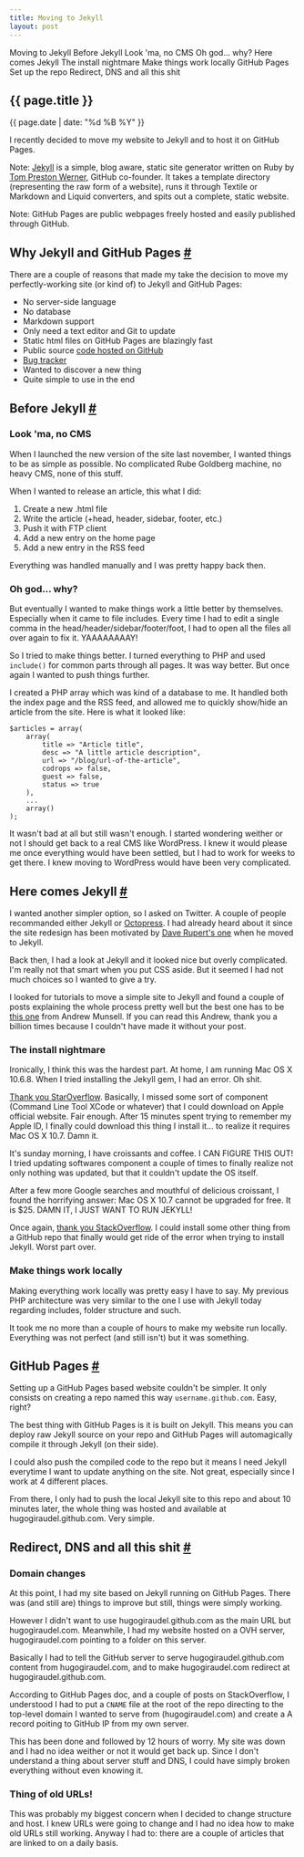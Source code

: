 ```yaml
---
title: Moving to Jekyll
layout: post
---
```


Moving to Jekyll
	Before Jekyll
		Look 'ma, no CMS
		Oh god... why?
	Here comes Jekyll
		The install nightmare
		Make things work locally
	GitHub Pages
		Set up the repo
	Redirect, DNS and all this shit

<section>
<h1>{{ page.title }}</h1>
<p class="date">{{ page.date | date: "%d %B %Y" }}</p>

<p>I recently decided to move my website to Jekyll and to host it on GitHub Pages.</p>

<p class="note">Note: <a href="https://github.com/mojombo/jekyll">Jekyll</a> is a simple, blog aware, static site generator written on Ruby by <a href="http://tom.preston-werner.com/">Tom Preston Werner</a>, GitHub co-founder. It takes a template directory (representing the raw form of a website), runs it through Textile or Markdown and Liquid converters, and spits out a complete, static website.</p>

<p class="note">Note: GitHub Pages are public webpages freely hosted and easily published through GitHub.</p>
</section>

<section id="why">
<h2>Why Jekyll and GitHub Pages <a href="#before-jekyll" class="section-anchor">#</a></h2>

<p>There are a couple of reasons that made my take the decision to move my perfectly-working site (or kind of) to Jekyll and GitHub Pages:</p>
<ul>
	<li>No server-side language</li>
	<li>No database</li>
	<li>Markdown support</li>
	<li>Only need a text editor and Git to update</li>
	<li>Static html files on GitHub Pages are blazingly fast</li>
	<li>Public source <a href="https://github.com/HugoGiraudel/hugogiraudel.github.com">code hosted on GitHub</a></li>
	<li><a href="https://github.com/HugoGiraudel/hugogiraudel.github.com/issues">Bug tracker</a></li>	
	<li>Wanted to discover a new thing</li>
	<li>Quite simple to use in the end</li>
</ul>

</section>

<section id="before-jekyll">
<h2>Before Jekyll <a href="#before-jekyll" class="section-anchor">#</a></h2>

<h3>Look 'ma, no CMS</h3>
<p>When I launched the new version of the site last november, I wanted things to be as simple as possible. No complicated Rube Goldberg machine, no heavy CMS, none of this stuff.</p>

<p>When I wanted to release an article, this what I did:</p>
<ol>
	<li>Create a new .html file</li>
	<li>Write the article (+head, header, sidebar, footer, etc.)</li>
	<li>Push it with FTP client</li>
	<li>Add a new entry on the home page</li>
	<li>Add a new entry in the RSS feed</li>
</ol>

<p>Everything was handled manually and I was pretty happy back then.</p>

<h3>Oh god... why?</h3>

<p>But eventually I wanted to make things work a little better by themselves. Especially when it came to file includes. Every time I had to edit a single comma in the head/header/sidebar/footer/foot, I had to open all the files all over again to fix it. YAAAAAAAAY!</p>

<p>So I tried to make things better. I turned everything to PHP and used <code>include()</code> for common parts through all pages. It was way better. But once again I wanted to push things further.</p>

<p>I created a PHP array which was kind of a database to me. It handled both the index page and the RSS feed, and allowed me to quickly show/hide an article from the site. Here is what it looked like:</p>

<pre class="language-javascript"><code>$articles = array(
	array(
		title => "Article title",
		desc => "A little article description",
		url => "/blog/url-of-the-article",
		codrops => false,
		guest => false,
		status => true 
	),
	...
	array()
);</code></pre>

<p>It wasn't bad at all but still wasn't enough. I started wondering weither or not I should get back to a real CMS like WordPress. I knew it would please me once everything would have been settled, but I had to work for weeks to get there. I knew moving to WordPress would have been very complicated.</p>
</section>

<section id="jekyll">
<h2>Here comes Jekyll <a href="#jekyll" class="section-anchor">#</a></h2>

<p>I wanted another simpler option, so I asked on Twitter. A couple of people recommanded either Jekyll or <a href="http://octopress.org/">Octopress</a>. I had already heard about it since the site redesign has been motivated by <a href="http://daverupert.com/2012/11/brander-newer/">Dave Rupert's one</a> when he moved to Jekyll.</p>

<p>Back then, I had a look at Jekyll and it looked nice but overly complicated. I'm really not that smart when you put CSS aside. But it seemed I had not much choices so I wanted to give a try.</p>

<p>I looked for tutorials to move a simple site to Jekyll and found a couple of posts explaining the whole process pretty well but the best one has to be <a href="http://www.andrewmunsell.com/tutorials/jekyll-by-example/">this one</a> from Andrew Munsell. If you can read this Andrew, thank you a billion times because I couldn't have made it without your post.</p>

<h3>The install nightmare</h3>

<p>Ironically, I think this was the hardest part. At home, I am running Mac OS X 10.6.8. When I tried installing the Jekyll gem, I had an error. Oh shit.</p>

<p><a href="http://stackoverflow.com/questions/10725767/error-installing-jekyll-native-extension-build">Thank you StarOverflow</a>. Basically, I missed some sort of component (Command Line Tool XCode or whatever) that I could download on Apple official website. Fair enough. After 15 minutes spent trying to remember my Apple ID, I finally could download this thing I install it... to realize it requires Mac OS X 10.7. Damn it.</p>

<p>It's sunday morning, I have croissants and coffee. I CAN FIGURE THIS OUT! I tried updating softwares component a couple of times to finally realize not only nothing was updated, but that it couldn't update the OS itself. </p>

<p>After a few more Google searches and mouthful of delicious croissant, I found the horrifying answer: Mac OS X 10.7 cannot be upgraded for free. It is $25. DAMN IT, I JUST WANT TO RUN JEKYLL!</p>

<p>Once again, <a href="http://stackoverflow.com/questions/10989869/how-do-i-get-ruby-set-up-in-os-x-10-6-8">thank you StackOverflow</a>. I could install some other thing from a GitHub repo that finally would get ride of the error when trying to install Jekyll. Worst part over.</p>

<h3>Make things work locally</h3>
<p>Making everything work locally was pretty easy I have to say. My previous PHP architecture was very similar to the one I use with Jekyll today regarding includes, folder structure and such.</p>

<p>It took me no more than a couple of hours to make my website run locally. Everything was not perfect (and still isn't) but it was something.</p>
</section>
<section id="github-pages">
<h2>GitHub Pages <a href="#github-pages" class="section-anchor">#</a></h2>

<p>Setting up a GitHub Pages based website couldn't be simpler. It only consists on creating a repo named this way <code>username.github.com</code>. Easy, right?</p>

<p>The best thing with GitHub Pages is it is built on Jekyll. This means you can deploy raw Jekyll source on your repo and GitHub Pages will automagically compile it through Jekyll (on their side).</p>

<p class="note">I could also push the compiled code to the repo but it means I need Jekyll everytime I want to update anything on the site. Not great, especially since I work at 4 different places.</p>

<p>From there, I only had to push the local Jekyll site to this repo and about 10 minutes later, the whole thing was hosted and available at hugogiraudel.github.com. Very simple.</p>
</section>

<section id="dns">
<h2>Redirect, DNS and all this shit <a href="#dns" class="section-anchor">#</a></h2>

<h3>Domain changes</h3>

<p>At this point, I had my site based on Jekyll running on GitHub Pages. There was (and still are) things to improve but still, things were simply working.</p>

<p>However I didn't want to use hugogiraudel.github.com as the main URL but hugogiraudel.com. Meanwhile, I had my website hosted on a OVH server, hugogiraudel.com pointing to a folder on this server.</p>

<p>Basically I had to tell the GitHub server to serve hugogiraudel.github.com content from hugogiraudel.com, and to make hugogiraudel.com redirect at hugogiraudel.github.com.</p>

<p>According to GitHub Pages doc, and a couple of posts on StackOverflow, I understood I had to put a <code>CNAME</code> file at the root of the repo directing to the top-level domain I wanted to serve from (hugogiraudel.com) and create a A record poiting to GitHub IP from my own server.</p>

<p>This has been done and followed by 12 hours of worry. My site was down and I had no idea weither or not it would get back up. Since I don't understand a thing about server stuff and DNS, I could have simply broken everything without even knowing it.</p>

<h3>Thing of old URLs!</h3>
<p>This was probably my biggest concern when I decided to change structure and host. I knew URLs were going to change and I had no idea how to make old URLs still working. Anyway I had to: there are a couple of articles that are linked to on a daily basis.</p>
</section>